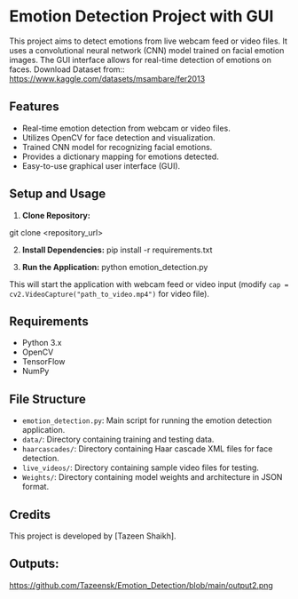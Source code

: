 # Emotion Detection Project with GUI

This project aims to detect emotions from live webcam feed or video files. It uses a convolutional neural network (CNN) model trained on facial emotion images. The GUI interface allows for real-time detection of emotions on faces.
Download Dataset from:: https://www.kaggle.com/datasets/msambare/fer2013

## Features

- Real-time emotion detection from webcam or video files.
- Utilizes OpenCV for face detection and visualization.
- Trained CNN model for recognizing facial emotions.
- Provides a dictionary mapping for emotions detected.
- Easy-to-use graphical user interface (GUI).

## Setup and Usage

1. **Clone Repository:**

git clone <repository_url>

2. **Install Dependencies:**
pip install -r requirements.txt


3. **Run the Application:**
python emotion_detection.py


This will start the application with webcam feed or video input (modify `cap = cv2.VideoCapture("path_to_video.mp4")` for video file).

## Requirements

- Python 3.x
- OpenCV
- TensorFlow
- NumPy

## File Structure

- `emotion_detection.py`: Main script for running the emotion detection application.
- `data/`: Directory containing training and testing data.
- `haarcascades/`: Directory containing Haar cascade XML files for face detection.
- `live_videos/`: Directory containing sample video files for testing.
- `Weights/`: Directory containing model weights and architecture in JSON format.

## Credits

This project is developed by [Tazeen Shaikh].

## Outputs:
https://github.com/Tazeensk/Emotion_Detection/blob/main/output2.png



